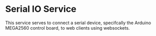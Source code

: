 # Serial IO Service

This service serves to connect a serial device, specifcally the Arduino MEGA2560 control board, to web clients using websockets.


